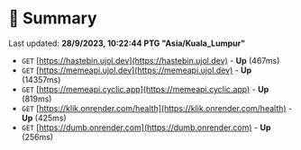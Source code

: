# 📖 Summary
Last updated: **28/9/2023, 10:22:44 PTG "Asia/Kuala_Lumpur"**

- `GET` [https://hastebin.ujol.dev](https://hastebin.ujol.dev) - **Up** (467ms)
- `GET` [https://memeapi.ujol.dev](https://memeapi.ujol.dev) - **Up** (14357ms)
- `GET` [https://memeapi.cyclic.app](https://memeapi.cyclic.app) - **Up** (819ms)
- `GET` [https://klik.onrender.com/health](https://klik.onrender.com/health) - **Up** (425ms)
- `GET` [https://dumb.onrender.com](https://dumb.onrender.com) - **Up** (256ms)
